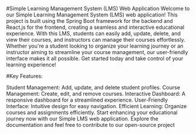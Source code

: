 #Simple Learning Management System (LMS) Web Application
Welcome to our Simple Learning Management System (LMS) web application! This project is built using the Spring Boot framework for the backend and React.js for the frontend, creating a seamless and interactive educational experience. With this LMS, students can easily add, update, delete, and view their courses, and instructors can manage their courses effortlessly. Whether you're a student looking to organize your learning journey or an instructor aiming to streamline your course management, our user-friendly interface makes it all possible. Get started today and take control of your learning experience!

#Key Features:

Student Management: Add, update, and delete student profiles.
Course Management: Create, edit, and remove courses.
Interactive Dashboard: A responsive dashboard for a streamlined experience.
User-Friendly Interface: Intuitive design for easy navigation.
Efficient Learning: Organize courses and assignments efficiently.
Start enhancing your educational journey now with our Simple LMS web application. Explore the documentation and feel free to contribute to our open-source project
